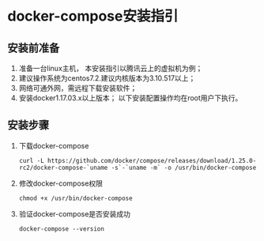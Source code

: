 # docker-compose安装指引

## 安装前准备
1. 准备一台linux主机， 本安装指引以腾讯云上的虚拟机为例；
2. 建议操作系统为centos7.2.建议内核版本为3.10.517以上；
3. 网络可通外网，需远程下载安装软件；
4. 安装docker1.17.03.x以上版本；
以下安装配置操作均在root用户下执行。

## 安装步骤
1. 下载docker-compose

	```
	curl -L https://github.com/docker/compose/releases/download/1.25.0-rc2/docker-compose-`uname -s`-`uname -m` -o /usr/bin/docker-compose
	```

2. 修改docker-compose权限

	```
	chmod +x /usr/bin/docker-compose
	```

3. 验证docker-compose是否安装成功

	```
	docker-compose --version
	```